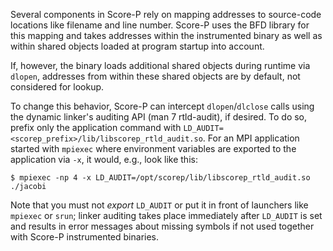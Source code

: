 Several components in Score-P rely on mapping addresses to source-code
locations like filename and line number. Score-P uses the BFD library
for this mapping and takes addresses within the instrumented binary as
well as within shared objects loaded at program startup into account.

If, however, the binary loads additional shared objects during runtime
via `dlopen`, addresses from within these shared objects are by
default, not considered for lookup.

To change this behavior, Score-P can intercept `dlopen`/`dlclose` calls
using the dynamic linker's auditing API (man 7 rtld-audit), if
desired. To do so, prefix only the application command with
`LD_AUDIT=<scorep_prefix>/lib/libscorep_rtld_audit.so`. For an MPI
application started with `mpiexec` where environment variables are
exported to the application via `-x`, it would, e.g., look like this:

    $ mpiexec -np 4 -x LD_AUDIT=/opt/scorep/lib/libscorep_rtld_audit.so ./jacobi

Note that you must not *export* `LD_AUDIT` or put it in front of
launchers like `mpiexec` or `srun`; linker auditing takes place
immediately after `LD_AUDIT` is set and results in error messages
about missing symbols if not used together with Score-P instrumented
binaries.
